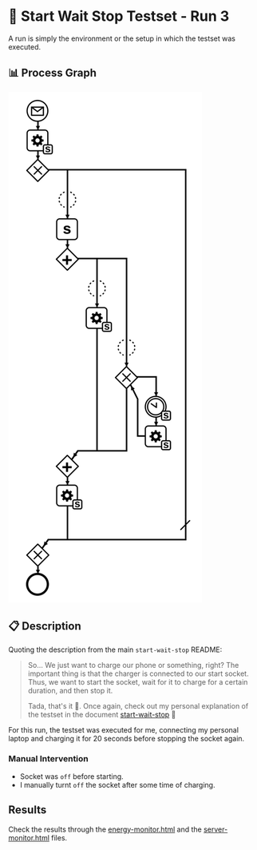 # 🧪 Start Wait Stop Testset - Run 3

A run is simply the environment or the setup in which the testset was executed.

## 📊 Process Graph

![Process Diagram](https://raw.githubusercontent.com/ylkhayat/smart-socket-service/main/docs/testsets/start-wait-stop/start-wait-stop.svg)

## 📋 Description

Quoting the description from the main `start-wait-stop` README:

> So... We just want to charge our phone or something, right? The important thing is that the charger is connected to our start socket. Thus, we want to start the socket, wait for it to charge for a certain duration, and then stop it.
>
> Tada, that's it 🎉. Once again, check out my personal explanation of the testset in the document [start-wait-stop](https://ylkhayat.github.io/smart-socket-service/testsets/#start-wait-stop.pdf) 🚀

For this run, the testset was executed for me, connecting my personal laptop and charging it for 20 seconds before stopping the socket again.

### Manual Intervention

- Socket was `off` before starting.
- I manually turnt `off` the socket after some time of charging.

## Results

Check the results through the [energy-monitor.html](https://ylkhayat.github.io/smart-socket-service/testsets/#start-wait-stop/run-3/energy-monitor.html) and the [server-monitor.html](https://ylkhayat.github.io/smart-socket-service/testsets/#start-wait-stop/run-3/server-monitor.html) files.

